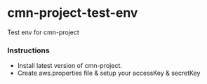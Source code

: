 # cmn-project-test-env
Test env for cmn-project

### Instructions

- Install latest version of cmn-project.
- Create aws.properties file & setup your accessKey & secretKey
